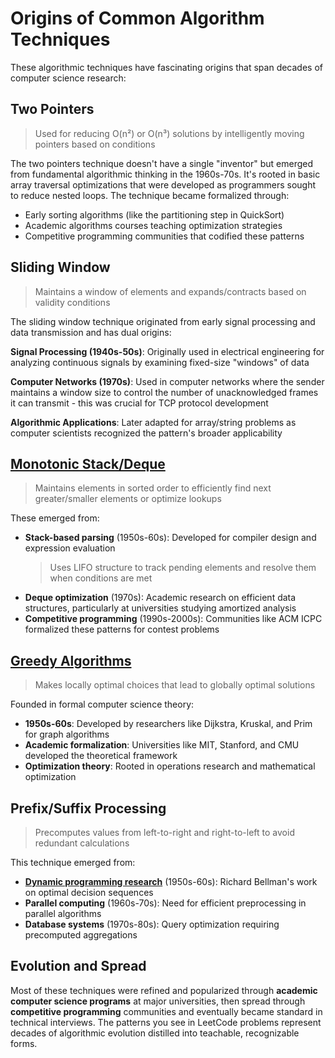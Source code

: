 # Origins of Common Algorithm Techniques

These algorithmic techniques have fascinating origins that span decades of computer science research:

## **Two Pointers**

> Used for reducing O(n²) or O(n³) solutions by intelligently moving pointers based on conditions

The two pointers technique doesn't have a single "inventor" but emerged from fundamental algorithmic thinking in the 1960s-70s. It's rooted in basic array traversal optimizations that were developed as programmers sought to reduce nested loops. The technique became formalized through:

- Early sorting algorithms (like the partitioning step in QuickSort)
- Academic algorithms courses teaching optimization strategies
- Competitive programming communities that codified these patterns

## **Sliding Window**

> Maintains a window of elements and expands/contracts based on validity conditions

The sliding window technique originated from early signal processing and data transmission and has dual origins:

**Signal Processing (1940s-50s)**: Originally used in electrical engineering for analyzing continuous signals by examining fixed-size "windows" of data

**Computer Networks (1970s)**: Used in computer networks where the sender maintains a window size to control the number of unacknowledged frames it can transmit - this was crucial for TCP protocol development

**Algorithmic Applications**: Later adapted for array/string problems as computer scientists recognized the pattern's broader applicability

## [**Monotonic Stack/Deque**](./resources/montonic-stack.ipynb)

> Maintains elements in sorted order to efficiently find next greater/smaller elements or optimize lookups

These emerged from:

- **Stack-based parsing** (1950s-60s): Developed for compiler design and expression evaluation
  > Uses LIFO structure to track pending elements and resolve them when conditions are met
- **Deque optimization** (1970s): Academic research on efficient data structures, particularly at universities studying amortized analysis
- **Competitive programming** (1990s-2000s): Communities like ACM ICPC formalized these patterns for contest problems

## [**Greedy Algorithms**](./resources/greedy-algorithm.ipynb)

> Makes locally optimal choices that lead to globally optimal solutions

Founded in formal computer science theory:

- **1950s-60s**: Developed by researchers like Dijkstra, Kruskal, and Prim for graph algorithms
- **Academic formalization**: Universities like MIT, Stanford, and CMU developed the theoretical framework
- **Optimization theory**: Rooted in operations research and mathematical optimization

## **Prefix/Suffix Processing**

> Precomputes values from left-to-right and right-to-left to avoid redundant calculations

This technique emerged from:

- [**Dynamic programming research**](./resources/dynamic-programming.ipynb) (1950s-60s): Richard Bellman's work on optimal decision sequences
- **Parallel computing** (1960s-70s): Need for efficient preprocessing in parallel algorithms
- **Database systems** (1970s-80s): Query optimization requiring precomputed aggregations

## **Evolution and Spread**

Most of these techniques were refined and popularized through **academic computer science programs** at major universities, then spread through **competitive programming** communities and eventually became standard in technical interviews. The patterns you see in LeetCode problems represent decades of algorithmic evolution distilled into teachable, recognizable forms.
